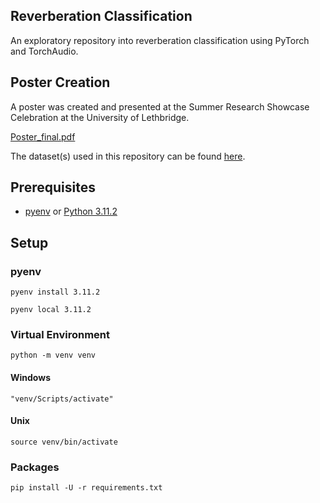 ## Reverberation Classification
An exploratory repository into reverberation classification using PyTorch and TorchAudio.

## Poster Creation
A poster was created and presented at the Summer Research Showcase Celebration at the University of Lethbridge.

[Poster_final.pdf](https://github.com/Hotrod1220/reverb_speech/files/12352651/Poster_final.pdf)

The dataset(s) used in this repository can be found [here](https://github.com/RoyJames/room-impulse-responses).


## Prerequisites

* [pyenv](https://github.com/pyenv/pyenv) or [Python 3.11.2](https://www.python.org/downloads/)


## Setup

### pyenv

```
pyenv install 3.11.2
```

```
pyenv local 3.11.2
```

### Virtual Environment

```
python -m venv venv
```

#### Windows

```
"venv/Scripts/activate"
```

#### Unix

```
source venv/bin/activate
```

### Packages

```
pip install -U -r requirements.txt
```
